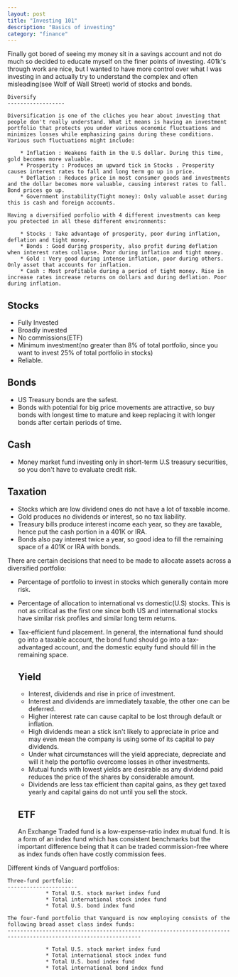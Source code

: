 ```yaml
---
layout: post
title: "Investing 101"
description: "Basics of investing"
category: "finance"
---
```


Finally got bored of seeing my money sit in a savings account and not do much so decided to educate myself on the finer points of investing. 401k's through work are nice, but I wanted to have more control over what I was investing in and actually try to understand the complex and often misleading(see Wolf of Wall Street) world of stocks and bonds.


    Diversify
    ------------------

    Diversification is one of the cliches you hear about investing that people don't really understand. What it means is having an investment portfolio that protects you under various economic fluctuations and minimizes losses while emphasizing gains during these conditions. Various such fluctuations might include:

        * Inflation : Weakens faith in the U.S dollar. During this time, gold becomes more valuable.
        * Prosperity : Produces an upward tick in Stocks . Prosperity causes interest rates to fall and long term go up in price.
        * Deflation : Reduces price in most consumer goods and investments and the dollar becomes more valuable, causing interest rates to fall. Bond prices go up.
        * Government instability(Tight money): Only valuable asset during this is cash and foreign accounts.
        
    Having a diversified porfolio with 4 different investments can keep you protected in all these different environments:
    
        * Stocks : Take advantage of prosperity, poor during inflation, deflation and tight money.
        * Bonds : Good during prosperity, also profit during deflation when interest rates collapse. Poor during inflation and tight money.
        * Gold : Very good during intense inflation, poor during others. Only asset that accounts for inflation.
        * Cash : Most profitable during a period of tight money. Rise in increase rates increase returns on dollars and during deflation. Poor during inflation.
        
        
   Stocks
   -----------
   
   * Fully Invested
   * Broadly invested
   * No commissions(ETF)
   * Minimum investment(no greater than 8% of total portfolio, since you want to invest 25% of total portfolio in stocks)
   * Reliable.
   
   Bonds
  ------------------
  
  * US Treasury bonds are the safest.
  * Bonds with potential for big price movements are attractive, so buy bonds with longest time to mature and keep replacing it with longer bonds after certain periods of time.
  
  Cash
  -------------
  
  * Money market fund investing only in short-term U.S treasury securities, so you don't have to evaluate credit risk.
  
  
  Taxation
  ------------
  
  * Stocks which are low dividend ones do not have a lot of taxable income.
  * Gold produces no dividends or interest, so no tax liability.
  * Treasury bills produce interest income each year, so they are taxable, hence put the cash portion in a 401K or IRA.
  * Bonds also pay interest twice a year, so good idea to fill the remaining space of a 401K or IRA with bonds.
  
  
There are certain decisions that need to be made to allocate assets across a diversified portfolio:

>
* Percentage of portfolio to invest in stocks which generally contain more risk.
* Percentage of allocation to international vs domestic(U.S) stocks. This is not as critical as the first one since both US and international stocks have similar risk profiles and similar long term returns.
* Tax-efficient fund placement. In general, the international fund should go into a taxable account, the bond fund should go into a tax-advantaged account, and the domestic equity fund should fill in the remaining space.

    Yield
   --------
   
   * Interest, dividends and rise in price of investment.
   * Interest and dividends are immediately taxable, the other one can be deferred.
   * Higher interest rate can cause capital to be lost through default or inflation.
   * High dividends mean a stick isn't likely to appreciate in price and may even mean the company is using some of its capital to pay dividends.
   * Under what circumstances will the yield appreciate, depreciate and will it help the portoflio overcome losses in other investments.
   * Mutual funds with lowest yields are desirable as any dividend paid reduces the price of the shares by considerable amount. 
   * Dividends are less tax efficient than capital gains, as they get taxed yearly and capital gains do not until you sell the stock.


    ETF
    -----

    An Exchange Traded fund is a low-expense-ratio index mutual fund. It is a form of an index fund which has consistent benchmarks but the important difference being that it can be traded commission-free where as index funds often have costly commission fees.
    
    
Different kinds of Vanguard portfolios:

>
    Three-fund portfolio:
    ----------------------
                * Total U.S. stock market index fund
                * Total international stock index fund
                * Total U.S. bond index fund

    The four-fund portfolio that Vanguard is now employing consists of the following broad asset class index funds:
    ----------------------------------------------------------------------------------------------------------------

                * Total U.S. stock market index fund
                * Total international stock index fund
                * Total U.S. bond index fund
                * Total international bond index fund
